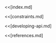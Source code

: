 <<[index.md]
<!--BREAK-->
<<[constraints.md]
<!--BREAK-->
<<[developing-api.md]
<!--BREAK-->
<<[references.md]